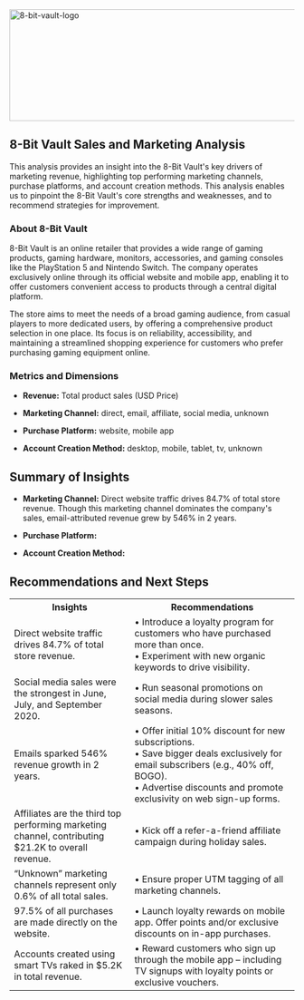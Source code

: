 <img width="1439" height="197" alt="8-bit-vault-logo" src="https://github.com/user-attachments/assets/dfd24b7b-aaa7-4dfd-ad21-aefbfcc0ace9" />

<h2>8-Bit Vault Sales and Marketing Analysis</h2>

This analysis provides an insight into the 8-Bit Vault's key drivers of marketing revenue, highlighting top performing marketing channels, purchase platforms, and account creation methods. This analysis enables us to pinpoint the 8-Bit Vault's core strengths and weaknesses, and to recommend strategies for improvement.

<h3>About 8-Bit Vault</h3>

8-Bit Vault is an online retailer that provides a wide range of gaming products, gaming hardware, monitors, accessories, and gaming consoles like the PlayStation 5 and Nintendo Switch. The company operates exclusively online through its official website and mobile app, enabling it to offer customers convenient access to products through a central digital platform.

The store aims to meet the needs of a broad gaming audience, from casual players to more dedicated users, by offering a comprehensive product selection in one place. Its focus is on reliability, accessibility, and maintaining a streamlined shopping experience for customers who prefer purchasing gaming equipment online.


<h3>Metrics and Dimensions</h3>

- <b>Revenue:</b> Total product sales (USD Price)

- <b>Marketing Channel:</b> direct, email, affiliate, social media, unknown

- <b>Purchase Platform:</b> website, mobile app

- <b>Account Creation Method:</b> desktop, mobile, tablet, tv, unknown


<h2>Summary of Insights</h2>

- <b>Marketing Channel:</b> Direct website traffic drives 84.7% of total store revenue. Though this marketing channel dominates the company's sales, email-attributed revenue grew by 546% in 2 years. 

- <b>Purchase Platform:</b>

- <b>Account Creation Method:</b>


<h2>Recommendations and Next Steps</h2>

  <table>
    <tr>
      <th>Insights</th>
      <th>Recommendations</th>
    </tr>
    <tr>
      <td>Direct website traffic drives 84.7% of total store revenue.</td>
      <td>
        • Introduce a loyalty program for customers who have purchased more than once.<br>
        • Experiment with new organic keywords to drive visibility.
      </td>
    </tr>
    <tr>
      <td>Social media sales were the strongest in June, July, and September 2020.</td>
      <td>
        • Run seasonal promotions on social media during slower sales seasons.
      </td>
    </tr>
    <tr>
      <td>Emails sparked 546% revenue growth in 2 years.</td>
      <td>
        • Offer initial 10% discount for new subscriptions.<br>
        • Save bigger deals exclusively for email subscribers (e.g., 40% off, BOGO).<br>
        • Advertise discounts and promote exclusivity on web sign-up forms.
      </td>
    </tr>
    <tr>
      <td>Affiliates are the third top performing marketing channel, contributing $21.2K to overall revenue.</td>
      <td>
        • Kick off a refer-a-friend affiliate campaign during holiday sales.
      </td>
    </tr>
    <tr>
      <td>“Unknown” marketing channels represent only 0.6% of all total sales.</td>
      <td>
        • Ensure proper UTM tagging of all marketing channels.
      </td>
    </tr>
    <tr>
      <td>97.5% of all purchases are made directly on the website.</td>
      <td>
        • Launch loyalty rewards on mobile app. Offer points and/or exclusive discounts on in-app purchases.
      </td>
    </tr>
    <tr>
      <td>Accounts created using smart TVs raked in $5.2K in total revenue.</td>
      <td>
        • Reward customers who sign up through the mobile app – including TV signups with loyalty points or exclusive vouchers.
      </td>
    </tr>
  </table>
